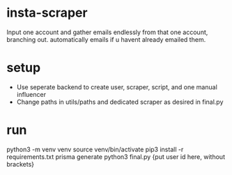 # insta-scraper

Input one account and gather emails endlessly from that one account, branching out. automatically emails if u havent already emailed them.

# setup

- Use seperate backend to create user, scraper, script, and one manual influencer
- Change paths in utils/paths and dedicated scraper as desired in final.py

# run

python3 -m venv venv
source venv/bin/activate
pip3 install -r requirements.txt
prisma generate
python3 final.py {put user id here, without brackets}
